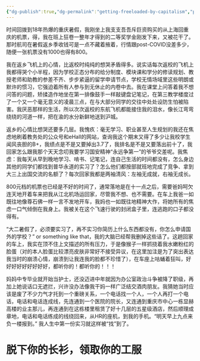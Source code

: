 ```yaml
---
{"dg-publish":true,"dg-permalink":"getting-freeloaded-by-capitalism","permalink":"/getting-freeloaded-by-capitalism/"}
---
```


时间回拨到18年热爆的重庆暑假，我刚坐上我支支吾吾斥巨资购买的从上海回重庆的机票，得，我在班上狂卷一整年才得到的二等奖学金刚发下来，又被花干了。那时航司在暑假返乡季收钱可是一点不藏着掖着，行情跟post-COVID没差多少，随便一张机票没有1000也得有800。

我在返乡飞机上的心情，比返校时纯纯的想哭矛盾得多。说实话每次返校的飞机上我都得哭个小半程，因为学校正态分布的给分制度、模块课和学分的修读规划、教授老师和助教的参差不齐、步步紧逼的留学申请节点，学校无情场域里这些明朗或默许的惯习，它强迫着所有人参与到无休止的内卷中去。我在课堂上问答着我不想问答的问题，矫揉造作地坐在第一排像鼓手一样敲键盘记笔记，在第三教学楼度过了一个又一个毫无意义的凌晨三点，在与大部分同学的交往中处处设防生怕被陷害。我厌恶那样的生活，所以次次返校的东航飞机都能接住我的泪水，像长江弯弯绕绕的河道一样，把在渝的水分新鲜地送到沪城。

返乡的心情比想哭还要多几层。我愧疚：毫无学习、职业甚至人生规划的我还在焦虑地刷着教务处的公众号和eHall的网站，查询我这个期末又得了多少让我校学生闻风丧胆的B+，我绩点是不是又要掉出3.7了，我排名是不是又要落出前十了，我回家怎么跟我那个天天念叨我要学习国安精神“永远争第一”的爷爷交差呢。我焦虑：我每天从早到晚地学习、啃书、记笔记，连自己生活的时间都没有，怎么身边其他的同学们都找到普华永道的实习了？怎么他们都按部就班地完成了竞争、拿到大三上出国交流的名额了？每次回家我都是两袖清风：左袖无成就，右袖无成长。

800元档的机票也已经是不好的时间了，通常落地是在十一点之后，需要爸妈呵欠连天地开着车来把我从江北机场运回家，尽管我不想、也不需要。在车上我爸一如既往地像尊石佛一样一言不发地开车，我妈也一如既往地精神大作，将她所有的焦虑一口气倾倒在我身上。我被关在这个飞速行驶的封闭盒子里，连逃跑的口子都没得有。

“大二暑假了，必须要实习了，再不实习你简历上什么东西都没有，你怎么申请国外的学校？” or something like that，我的大脑已经帮我删掉这些话了。这趟回家的车上，我实在顶不住上文描述的所有压力，于是像猴子一样抓挠着我水嫩粉红的脸蛋（对的本人脸蛋比较漂亮皮肤非常好不接受异议，在这里加注是为了突出表达我当时的崩溃心情，崩溃到让我连我的脸都不珍惜了），在车座上咕蛹着狂叫，好好好好好好好好好，都听你的！都听你的！！！

妈妈中专毕业就开始当护士，还没迈进中年就因为办公室政治斗争被降了职级，再加上她说话口无遮拦，兴许没办法像我干妈一样广泛结交酒肉朋友。我猜她当时应该是废了不少力气才托到一个重磅关系，一个电话找一个人，一个人再打一个电话，电话和电话连成线，先连通到一个医院的院长，又连通到重庆市中心一栋显赫高楼的业主那儿，再连通到在这栋楼里租赁了好十几层的五星级酒店，然后顺理成章地，电话和电话练成的线绕回来，从HR的座机，到我的手机。“明天早上九点来负一楼报到。” 我人生中第一份实习就这样被“找”到了。

# 脱下你的长衫，领取你的工服
